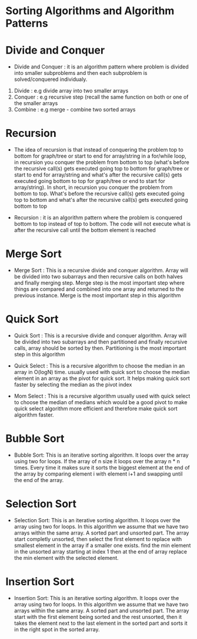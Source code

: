 # Sorting Algorithms and Algorithm Patterns

# Divide and Conquer

* Divide and Conquer : it is an algorithm pattern where problem is divided into smaller subproblems and then each subproblem is solved/conquered individualy.
1. Divide : e.g divide array into two smaller arrays
2. Conquer : e.g recursive step (recall the same function on both or one of the smaller arrays
3. Combine : e.g merge - combine two sorted arrays

# Recursion 

* The idea of recursion is that instead of conquering the problem top to bottom for graph/tree or start to end for array/string in a for/while loop, in recursion you conquer the problem from bottom to top (what's before the recursive call(s) gets executed going top to bottom for graph/tree or start to end for array/string and what's after the recursive call(s) gets executed going bottom to top for graph/tree or end to start for array/string). In short, in recursion you conquer the problem from bottom to top. What's before the recursive call(s) gets executed going top to bottom and what's after the recursive call(s) gets executed going bottom to top

* Recursion : it is an algorithm pattern where the problem is conquered bottom to top instead of top to bottom. The code will not execute what is after the recursive call until the bottom element is reached

# Merge Sort 

* Merge Sort : This is a recursive divide and conquer algorithm. Array will be divided into two subarrays and then recursive calls on both halves and finally merging step. Merge step is the most important step where things are compared and combined into one array and returned to the previous instance. Merge is the most important step in this algorithm

# Quick Sort

* Quick Sort : This is a recursive divide and conquer algorithm. Array will be divided into two subarrays and then partitioned and finally recursive calls, array should be sorted by then. Partitioning is the most important step in this algorithm

* Quick Select : This is a recursive algorithm to choose the median in an array in O(logN) time. usually used with quick sort to choose the median element in an array as the pivot for quick sort. It helps making quick sort faster by selecting the median as the pivot index

* Mom Select : This is a recursive algorithm usually used with quick select to choose the median of medians which would be a good pivot to make quick select algorithm more efficient and therefore make quick sort algorithm faster. 

# Bubble Sort

* Bubble Sort: This is an iterative sorting algorithm. It loops over the array using two for loops. If the array of n size it loops over the array n * n times. Every time it makes sure it sorts the biggest element at the end of the array by comparing element i with element i+1 and swapping until the end of the array.

# Selection Sort

* Selection Sort: This is an iterative sorting algorithm. It loops over the array using two for loops. In this algorithm we assume that we have two arrays within the same array. A sorted part and unsorted part. The array start completly unsorted, then select the first element to replace with smallest element in the array if a smaller one exists. find the min element in the unsorted array starting at index 1 then at the end of array replace the min element with the selected element.

# Insertion Sort 

* Insertion Sort: This is an iterative sorting algorithm. It loops over the array using two for loops. In this algorithm we assume that we have two arrays within the same array. A sorted part and unsorted part. The array start with the first element being sorted and the rest unsorted, then it takes the element next to the last element in the sorted part and sorts it in the right spot in the sorted array. 

